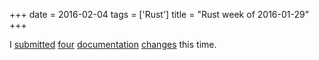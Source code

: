 +++
date = 2016-02-04
tags = ['Rust']
title = "Rust week of 2016-01-29"
+++

I [submitted][] [four][] [documentation][] [changes] this time.

  [submitted]: https://github.com/rust-lang/rust/pull/31411
  [four]: https://github.com/rust-lang/rust/pull/31412
  [documentation]: https://github.com/rust-lang/rust/pull/31413
  [changes]: https://github.com/rust-lang/rust/pull/31415
